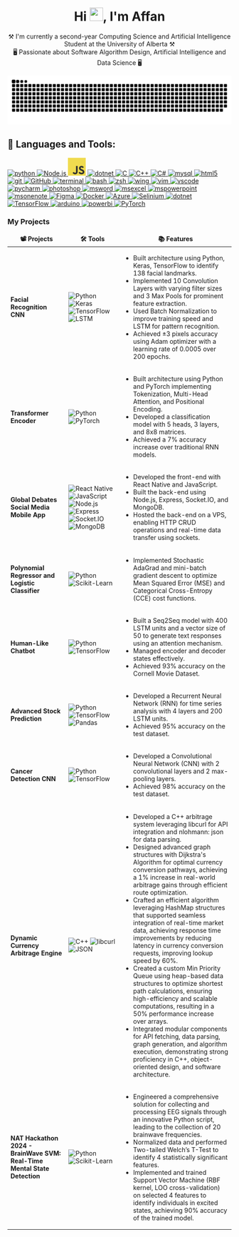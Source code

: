 <h1 align="center">Hi <img src="https://raw.githubusercontent.com/MartinHeinz/MartinHeinz/master/wave.gif" width="30px" height="30px">, I'm Affan</h1>  
<p align="center">  
⚒️ I'm currently a second-year Computing Science and Artificial Intelligence Student at the University of Alberta ⚒️  
<br>  
🖥️ Passionate about Software Algorithm Design, Artificial Intelligence and Data Science 🖥️
</p>  
<div align="center">
<picture>
  <source
    media="(prefers-color-scheme: dark)"
    srcset="https://raw.githubusercontent.com/platane/snk/output/github-contribution-grid-snake-dark.svg"
  />
  <source
    media="(prefers-color-scheme: dark)"
    srcset="https://raw.githubusercontent.com/platane/snk/output/github-contribution-grid-snake.svg"
  />
  <img
    alt="github contribution grid snake animation"
    src="https://raw.githubusercontent.com/platane/snk/output/github-contribution-grid-snake.svg"
  />
</picture>
</div>

## 🚀 Languages and Tools:

<p align = "left"> 
  
<a href = "https://www.python.org"
   target = "_blank"> 
  <img src = "https://i.ibb.co/vsnmYkh/python.png"
       alt = "python"
       width = "40" 
       height = "40"/> 
</a>
<a href = "https://en.wikipedia.org/wiki/Node.js"
   target = "_blank"> 
  <img src = "https://upload.wikimedia.org/wikipedia/commons/thumb/d/d9/Node.js_logo.svg/240px-Node.js_logo.svg.png"
       alt = "Node.js"
       width = "60" 
       height = "40"/> 
</a>
<a href = "https://en.wikipedia.org/wiki/JavaScript" 
   target = "_blank"> 
  <img src = "https://raw.githubusercontent.com/github/explore/80688e429a7d4ef2fca1e82350fe8e3517d3494d/topics/javascript/javascript.png"
       alt = "JavaScript"
       width = "40"
       height = "40"/>
</a>
<a href="https://www.typescriptlang.org/" target="_blank">
  <img src="https://img.icons8.com/?size=100&id=uJM6fQYqDaZK&format=png&color=000000" 
       alt="dotnet" 
       width="40" 
       height="40"/>
</a>
<a href = "https://en.wikipedia.org/wiki/C_(programming_language)"
   target = "_blank"> 
  <img src = "https://upload.wikimedia.org/wikipedia/commons/thumb/1/18/C_Programming_Language.svg/1853px-C_Programming_Language.svg.png"
       alt = "C" 
       width = "40" 
       height = "40"/> 
</a> 
<a href = "https://en.wikipedia.org/wiki/C%2B%2B"
   target = "_blank"> 
  <img src = "https://upload.wikimedia.org/wikipedia/commons/thumb/1/18/ISO_C%2B%2B_Logo.svg/2560px-ISO_C%2B%2B_Logo.svg.png"
       alt = "C++" 
       width = "40" 
       height = "40"/> 
</a> 
<a href = "https://en.wikipedia.org/wiki/C_Sharp_(programming_language)"
   target = "_blank"> 
  <img src = "https://upload.wikimedia.org/wikipedia/commons/thumb/b/bd/Logo_C_sharp.svg/1200px-Logo_C_sharp.svg.png"
       alt = "C#" 
       width = "40" 
       height = "40"/> 
</a> 
<a href = "https://www.mysql.com" 
   target = "_blank"> 
  <img src = "https://d33wubrfki0l68.cloudfront.net/dcb20c9a5cdd57de99030108ec988a52b190b168/a9e1e/images/icon-pack/mysql.svg"
       alt = "mysql"
       width = "40"
       height = "40"/>
</a> 
<a href = "https://www.w3.org/html"
   target = "_blank"> 
  <img src = "https://cdn-icons-png.flaticon.com/512/888/888859.png"
       alt = "html5"
       width = "40"
       height = "40"/> 
</a> 
<a href = "https://git-scm.com" 
   target = "_blank"> 
  <img src = "https://www.vectorlogo.zone/logos/git-scm/git-scm-icon.svg"
       alt="git" 
       width="40" 
       height="40"/> 
</a>
<a href = "https://github.com" 
   target = "_blank"> 
  <img src = "https://i.ibb.co/jJbDW6J/github.png" 
       alt="GitHub" 
       width="40" 
       height="40"/>
</a>
<a href = "https://en.wikipedia.org/wiki/Terminal_(macOS)" 
   target = "_blank"> 
  <img src = "https://upload.wikimedia.org/wikipedia/commons/b/b3/Terminalicon2.png" 
       alt="terminal" 
       width="40" 
       height="40"/>
</a>
<a href = "https://en.wikipedia.org/wiki/Bash_(Unix_shell)" 
   target = "_blank"> 
  <img src = "https://upload.wikimedia.org/wikipedia/commons/thumb/8/82/Gnu-bash-logo.svg/240px-Gnu-bash-logo.svg.png" 
       alt="bash" 
       width="80" 
       height="40"/>
</a>
<a href = "https://en.wikipedia.org/wiki/Z_shell" 
   target = "_blank"> 
  <img src = "https://upload.wikimedia.org/wikipedia/commons/thumb/7/75/Z_Shell_Logo_Color_Vertical.svg/240px-Z_Shell_Logo_Color_Vertical.svg.png" 
       alt="zsh" 
       width="40" 
       height="40"/>
</a>
<a href = "https://wingware.com/" 
   target = "_blank"> 
  <img src = "https://i.ibb.co/hMTyD9g/pngwing-com.png" 
       alt="wing" 
       width="40" 
       height="40"/>
</a>
<a href = "https://www.vim.org/" 
   target = "_blank"> 
  <img src = "https://upload.wikimedia.org/wikipedia/commons/thumb/9/9f/Vimlogo.svg/1022px-Vimlogo.svg.png" 
       alt="vim" 
       width="40" 
       height="40"/>
</a>
<a href = "https://code.visualstudio.com" 
   target = "_blank"> 
  <img src = "https://img.icons8.com/color/344/visual-studio-code-2019.png" 
       alt="vscode" 
       width="40" 
       height="40"/> 
</a>
<a href = "https://www.jetbrains.com/pycharm" 
   target = "_blank"> 
  <img src = "https://img.icons8.com/color/344/pycharm.png" 
       alt="pycharm" 
       width="40" 
       height="40"/> 
</a>
  <a href = "https://www.photoshop.com/en" 
   target = "_blank"> 
  <img src = "https://d33wubrfki0l68.cloudfront.net/434767316b96f7729fddf13409a67dbb48c15777/5952d/images/icon-pack/photoshop.svg" 
       alt="photoshop" 
       width="40" 
       height="40"/>
</a>
<a href = "https://www.microsoft.com/en-in/microsoft-365/word" 
   target = "_blank"> 
  <img src = "https://img.icons8.com/color/344/microsoft-word-2019--v2.png" 
       alt="msword" 
       width="40" 
       height="40"/> 
</a>
<a href = "https://www.microsoft.com/en-in/microsoft-365/excel" 
   target = "_blank"> 
  <img src = "https://img.icons8.com/color/344/microsoft-excel-2019--v1.png" 
       alt="msexcel" 
       width="40" 
       height="40"/> 
</a>
<a href = "https://www.microsoft.com/en-in/microsoft-365/powerpoint" 
   target = "_blank">
  <img src = "https://img.icons8.com/color/344/microsoft-powerpoint-2019--v1.png" 
       alt="mspowerpoint"
       width="40" 
       height="40"/> 
</a>
<a href = "https://www.microsoft.com/en-us/microsoft-365/onenote/digital-note-taking-app" 
   target = "_blank">
  <img src = "https://img.icons8.com/color/344/microsoft-onenote-2019.png" 
       alt="msonenote" 
       width="40" 
       height="40"/> 
</a>
<a href="https://www.figma.com" target="_blank">
  <img src="https://img.icons8.com/?size=100&id=zfHRZ6i1Wg0U&format=png&color=000000" 
       alt="Figma" 
       width="40" 
       height="40"/>
</a>
<a href="https://www.docker.com/" target="_blank">
  <img src="https://img.icons8.com/?size=100&id=cdYUlRaag9G9&format=png&color=000000" 
       alt="Docker" 
       width="40" 
       height="40"/>
</a>
<a href="https://www.azure.com/" target="_blank">
  <img src="https://img.icons8.com/?size=100&id=VLKafOkk3sBX&format=png&color=000000" 
       alt="Azure" 
       width="40" 
       height="40"/>
</a>
<a href="https://www.selenium.dev/" target="_blank">
  <img src="https://img.icons8.com/?size=100&id=VOnRj9vGpXV8&format=png&color=000000" 
       alt="Selinium" 
       width="40" 
       height="40"/>
</a>
<a href="https://dotnet.microsoft.com/" target="_blank">
  <img src="https://img.icons8.com/?size=100&id=1BC75jFEBED6&format=png&color=000000" 
       alt="dotnet" 
       width="40" 
       height="40"/>
</a>
<a href="https://www.tensorflow.org/" target="_blank">
  <img src="https://img.icons8.com/?size=100&id=n3QRpDA7KZ7P&format=png&color=000000" 
       alt="TensorFlow" 
       width="40" 
       height="40"/>
</a>
<a href="https://www.arduino.cc/" target="_blank">
  <img src="https://img.icons8.com/?size=100&id=11643&format=png&color=000000" 
       alt="arduino" 
       width="40" 
       height="40"/>
</a>
<a href="https://firebase.google.com/" target="_blank">
  <img src="https://img.icons8.com/?size=100&id=87330&format=png&color=000000" 
       alt="powerbi" 
       width="40" 
       height="40"/>
</a>
<a href="https://pytorch.org/" target="_blank">
  <img src="https://img.icons8.com/?size=100&id=jH4BpkMnRrU5&format=png&color=000000" 
       alt="PyTorch" 
       width="40" 
       height="40"/>
</a>



<h3>My Projects</h3>
<table>
  <thead align="center">
    <tr style="border: none;">
      <td><b>📽️ Projects</b></td>
      <td><b>🛠️ Tools</b></td>
      <td><b>📚 Features</b></td>
    </tr>
  </thead>
  <tbody>
    <tr>
      <td><b>Facial Recognition CNN</b></td>
      <td>
        <img alt="Python" src="https://img.shields.io/badge/python-3670A0?style=for-the-badge&logo=python&logoColor=ffdd54" />
        <img alt="Keras" src="https://img.shields.io/badge/Keras-D00000?style=for-the-badge&logo=keras&logoColor=white" />
        <img alt="TensorFlow" src="https://img.shields.io/badge/TensorFlow-FF6F00?style=for-the-badge&logo=tensorflow&logoColor=white" />
        <img alt="LSTM" src="https://img.shields.io/badge/LSTM-000000?style=for-the-badge&logo=long-short-term-memory&logoColor=white" />
      </td>
      <td>
        <ul>
          <li>Built architecture using Python, Keras, TensorFlow to identify 138 facial landmarks.</li>
          <li>Implemented 10 Convolution Layers with varying filter sizes and 3 Max Pools for prominent feature extraction.</li>
          <li>Used Batch Normalization to improve training speed and LSTM for pattern recognition.</li>
          <li>Achieved ±3 pixels accuracy using Adam optimizer with a learning rate of 0.0005 over 200 epochs.</li>
        </ul>
      </td>
    </tr>
    <tr>
      <td><b>Transformer Encoder</b></td>
      <td>
        <img alt="Python" src="https://img.shields.io/badge/python-3670A0?style=for-the-badge&logo=python&logoColor=ffdd54" />
        <img alt="PyTorch" src="https://img.shields.io/badge/PyTorch-EE4C2C?style=for-the-badge&logo=pytorch&logoColor=white" />
      </td>
      <td>
        <ul>
          <li>Built architecture using Python and PyTorch implementing Tokenization, Multi-Head Attention, and Positional Encoding.</li>
          <li>Developed a classification model with 5 heads, 3 layers, and 8x8 matrices.</li>
          <li>Achieved a 7% accuracy increase over traditional RNN models.</li>
        </ul>
      </td>
    </tr>
    <tr>
      <td><b>Global Debates Social Media Mobile App</b></td>
      <td>
        <img alt="React Native" src="https://img.shields.io/badge/React%20Native-61DAFB?style=for-the-badge&logo=react&logoColor=black" />
        <img alt="JavaScript" src="https://img.shields.io/badge/JavaScript-F7DF1E?style=for-the-badge&logo=javascript&logoColor=black" />
        <img alt="Node.js" src="https://img.shields.io/badge/Node.js-43853D?style=for-the-badge&logo=node.js&logoColor=white" />
        <img alt="Express" src="https://img.shields.io/badge/Express-000000?style=for-the-badge&logo=express&logoColor=white" />
        <img alt="Socket.IO" src="https://img.shields.io/badge/Socket.IO-010101?style=for-the-badge&logo=socket.io&logoColor=white" />
        <img alt="MongoDB" src="https://img.shields.io/badge/MongoDB-47A248?style=for-the-badge&logo=mongodb&logoColor=white" />
      </td>
      <td>
        <ul>
          <li>Developed the front-end with React Native and JavaScript.</li>
          <li>Built the back-end using Node.js, Express, Socket.IO, and MongoDB.</li>
          <li>Hosted the back-end on a VPS, enabling HTTP CRUD operations and real-time data transfer using sockets.</li>
        </ul>
      </td>
    </tr>
    <tr>
      <td><b>Polynomial Regressor and Logistic Classifier</b></td>
      <td>
        <img alt="Python" src="https://img.shields.io/badge/python-3670A0?style=for-the-badge&logo=python&logoColor=ffdd54" />
        <img alt="Scikit-Learn" src="https://img.shields.io/badge/scikit--learn-F7931E?style=for-the-badge&logo=scikit-learn&logoColor=white" />
      </td>
      <td>
        <ul>
          <li>Implemented Stochastic AdaGrad and mini-batch gradient descent to optimize Mean Squared Error (MSE) and Categorical Cross-Entropy (CCE) cost functions.</li>
        </ul>
      </td>
    </tr>
    <tr>
      <td><b>Human-Like Chatbot</b></td>
      <td>
        <img alt="Python" src="https://img.shields.io/badge/python-3670A0?style=for-the-badge&logo=python&logoColor=ffdd54" />
        <img alt="TensorFlow" src="https://img.shields.io/badge/TensorFlow-FF6F00?style=for-the-badge&logo=tensorflow&logoColor=white" />
      </td>
      <td>
        <ul>
          <li>Built a Seq2Seq model with 400 LSTM units and a vector size of 50 to generate text responses using an attention mechanism.</li>
          <li>Managed encoder and decoder states effectively.</li>
          <li>Achieved 93% accuracy on the Cornell Movie Dataset.</li>
        </ul>
      </td>
    </tr>
    <tr>
      <td><b>Advanced Stock Prediction</b></td>
      <td>
        <img alt="Python" src="https://img.shields.io/badge/python-3670A0?style=for-the-badge&logo=python&logoColor=ffdd54" />
        <img alt="TensorFlow" src="https://img.shields.io/badge/TensorFlow-FF6F00?style=for-the-badge&logo=tensorflow&logoColor=white" />
        <img alt="Pandas" src="https://img.shields.io/badge/Pandas-150458?style=for-the-badge&logo=pandas&logoColor=white" />
      </td>
      <td>
        <ul>
          <li>Developed a Recurrent Neural Network (RNN) for time series analysis with 4 layers and 200 LSTM units.</li>
          <li>Achieved 95% accuracy on the test dataset.</li>
        </ul>
      </td>
    </tr>
    <tr>
      <td><b>Cancer Detection CNN</b></td>
      <td>
        <img alt="Python" src="https://img.shields.io/badge/python-3670A0?style=for-the-badge&logo=python&logoColor=ffdd54" />
        <img alt="TensorFlow" src="https://img.shields.io/badge/TensorFlow-FF6F00?style=for-the-badge&logo=tensorflow&logoColor=white" />
      </td>
      <td>
        <ul>
          <li>Developed a Convolutional Neural Network (CNN) with 2 convolutional layers and 2 max-pooling layers.</li>
          <li>Achieved 98% accuracy on the test dataset.</li>
        </ul>
      </td>
    </tr>
    <tr>
      <td><b>Dynamic Currency Arbitrage Engine</b></td>
      <td>
        <img alt="C++" src="https://img.shields.io/badge/C++-00599C?style=for-the-badge&logo=c%2B%2B&logoColor=white" />
        <img alt="libcurl" src="https://img.shields.io/badge/libcurl-703F8A?style=for-the-badge&logo=curl&logoColor=white" />
        <img alt="JSON" src="https://img.shields.io/badge/JSON-000000?style=for-the-badge&logo=json&logoColor=white" />
      </td>
      <td>
        <ul>
          <li>Developed a C++ arbitrage system leveraging libcurl for API integration and nlohmann: json for data parsing.</li>
          <li>Designed advanced graph structures with Dijkstra's Algorithm for optimal currency conversion pathways, achieving a 1% increase in real-world arbitrage gains through efficient route optimization.</li>
          <li>Crafted an efficient algorithm leveraging HashMap structures that supported seamless integration of real-time market data, achieving response time improvements by reducing latency in currency conversion requests, improving lookup speed by 60%.</li>
          <li>Created a custom Min Priority Queue using heap-based data structures to optimize shortest path calculations, ensuring high-efficiency and scalable computations, resulting in a 50% performance increase over arrays.</li>
          <li>Integrated modular components for API fetching, data parsing, graph generation, and algorithm execution, demonstrating strong proficiency in C++, object-oriented design, and software architecture.</li>
        </ul>
      </td>
    </tr>
    <tr>
      <td><b>NAT Hackathon 2024 - BrainWave SVM: Real-Time Mental State Detection</b></td>
      <td>
        <img alt="Python" src="https://img.shields.io/badge/python-3670A0?style=for-the-badge&logo=python&logoColor=ffdd54" />
        <img alt="Scikit-Learn" src="https://img.shields.io/badge/scikit--learn-F7931E?style=for-the-badge&logo=scikit-learn&logoColor=white" />
      </td>
      <td>
        <ul>
          <li>Engineered a comprehensive solution for collecting and processing EEG signals through an innovative Python script, leading to the collection of 20 brainwave frequencies.</li>
          <li>Normalized data and performed Two-tailed Welch’s T-Test to identify 4 statistically significant features.</li>
          <li>Implemented and trained Support Vector Machine (RBF kernel, LOO cross-validation) on selected 4 features to identify individuals in excited states, achieving 90% accuracy of the trained model.</li>
        </ul>
      </td>
    </tr>
  </tbody>
</table>

</a>
